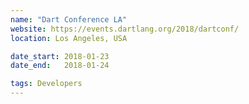 ```yaml
---
name: "Dart Conference LA"
website: https://events.dartlang.org/2018/dartconf/
location: Los Angeles, USA

date_start: 2018-01-23
date_end:   2018-01-24

tags: Developers
---
```

